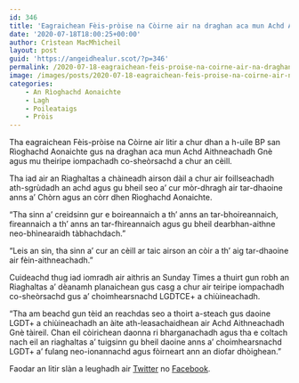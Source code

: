 ```yaml
---
id: 346
title: 'Eagraichean Fèis-pròise na Còirne air na draghan aca mun Achd Aithneachadh Gnè a chur an cèill ann an litir fosgailte do Bhuill-phàrlamaid'
date: '2020-07-18T18:00:25+00:00'
author: Crìstean MacMhìcheil
layout: post
guid: 'https://angeidhealur.scot/?p=346'
permalink: /2020-07-18-eagraichean-feis-proise-na-coirne-air-na-draghan-aca-mun-achd-aithneachadh-gne-a-chur-an-ceill-ann-an-litir-fosgailte-do-bhuill-pharlamaid/
image: /images/posts/2020-07-18-eagraichean-feis-proise-na-coirne-air-na-draghan-aca-mun-achd-aithneachadh-gne-a-chur-an-ceill-ann-an-litir-fosgailte-do-bhuill-pharlamaid.webp
categories:
    - An Rìoghachd Aonaichte
    - Lagh
    - Poileataigs
    - Pròis
---
```


Tha eagraichean Fèis-pròise na Còirne air litir a chur dhan a h-uile BP san Rìoghachd Aonaichte gus na draghan aca mun Achd Aithneachadh Gnè agus mu theiripe iompachadh co-sheòrsachd a chur an cèill.

Tha iad air an Riaghaltas a chàineadh airson dàil a chur air foillseachadh ath-sgrùdadh an achd agus gu bheil seo a’ cur mòr-dhragh air tar-dhaoine anns a’ Chòrn agus an còrr dhen Rìoghachd Aonaichte.

“Tha sinn a’ creidsinn gur e boireannaich a th’ anns an tar-bhoireannaich, fireannaich a th’ anns an tar-fhireannaich agus gu bheil dearbhan-aithne neo-bhìnearaidh tàbhachdach.”

“Leis an sin, tha sinn a’ cur an cèill ar taic airson an còir a th’ aig tar-dhaoine air fèin-aithneachadh.”

Cuideachd thug iad iomradh air aithris an Sunday Times a thuirt gun robh an Riaghaltas a’ dèanamh planaichean gus casg a chur air teiripe iompachadh co-sheòrsachd gus a’ choimhearsnachd LGDTCE+ a chiùineachadh.

“Tha am beachd gun tèid an reachdas seo a thoirt a-steach gus daoine LGDT+ a chiùineachadh an àite ath-leasachaidhean air Achd Aithneachadh Gnè tàireil. Chan eil còirichean daonna ri bharganachadh agus tha e coltach nach eil an riaghaltas a’ tuigsinn gu bheil daoine anns a’ choimhearsnachd LGDT+ a’ fulang neo-ionannachd agus fòirneart ann an diofar dhòighean.”

Faodar an litir slàn a leughadh air [Twitter](https://twitter.com/cornwallpridetm/status/1283750507656421376?s=21) no [Facebook](https://www.facebook.com/682216145187516/posts/3217278321681273/).
